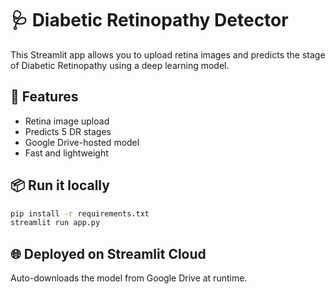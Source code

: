 # 🩺 Diabetic Retinopathy Detector

This Streamlit app allows you to upload retina images and predicts the stage of Diabetic Retinopathy using a deep learning model.

## 🚀 Features

- Retina image upload
- Predicts 5 DR stages
- Google Drive-hosted model
- Fast and lightweight

## 📦 Run it locally

```bash
pip install -r requirements.txt
streamlit run app.py
```

## 🌐 Deployed on Streamlit Cloud

Auto-downloads the model from Google Drive at runtime.

